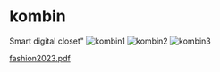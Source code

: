 # kombin
Smart digital closet"
![kombin1](https://user-images.githubusercontent.com/56732191/235302998-f1fda76f-72a5-4b5f-8d90-d3b23b2b82d1.png)
![kombin2](https://user-images.githubusercontent.com/56732191/235303030-a3a13319-f3e1-4f3f-94be-93c78ca4920e.png)
![kombin3](https://user-images.githubusercontent.com/56732191/235303071-f4e4f00c-d0aa-4616-a34b-293e01ac9792.png)

[fashion2023.pdf](https://github.com/senasucullu/kombin/files/11359185/fashion2023.pdf)
